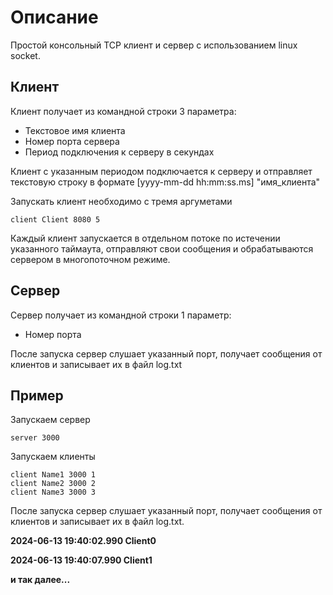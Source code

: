 # Описание
Простой консольный TCP клиент и сервер с использованием linux socket.

## Клиент

Клиент получает из командной строки 3 параметра:
- Текстовое имя клиента
- Номер порта сервера
- Период подключения к серверу в секундах

Клиент с указанным периодом подключается к серверу и отправляет текстовую строку в формате
[yyyy-mm-dd hh:mm:ss.ms] "имя_клиента"

Запускать клиент необходимо с тремя аргуметами
 
```client Client 8080 5```

Каждый клиент запускается в отдельном потоке по истечении указанного таймаута, отправляют свои сообщения и обрабатываются сервером в многопоточном режиме. 

## Сервер
Сервер получает из командной строки 1 параметр:
- Номер порта

После запуска сервер слушает указанный порт, получает сообщения от клиентов и записывает их в файл log.txt

## Пример

Запускаем сервер

```server 3000```

Запускаем клиенты

```
client Name1 3000 1
client Name2 3000 2
client Name3 3000 3
```


После запуска сервер слушает указанный порт, получает сообщения от клиентов и записывает их в файл log.txt.

**2024-06-13 19:40:02.990 Client0**

**2024-06-13 19:40:07.990 Client1**

**и так далее...**
